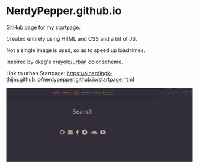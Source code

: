 # NerdyPepper.github.io

GitHub page for my startpage.

Created entirely using HTML and CSS and a bit of JS.

Not a single image is used, so as to speed up load times.

Inspired by dkeg's [crayolo/urban](https://www.github.com/dkeg/crayolo#urban) color scheme.

Link to urban Startpage: https://alberdingk-thijm.github.io/nerdypepper.github.io/startpage.html

![ScreenShots](urban.png)
